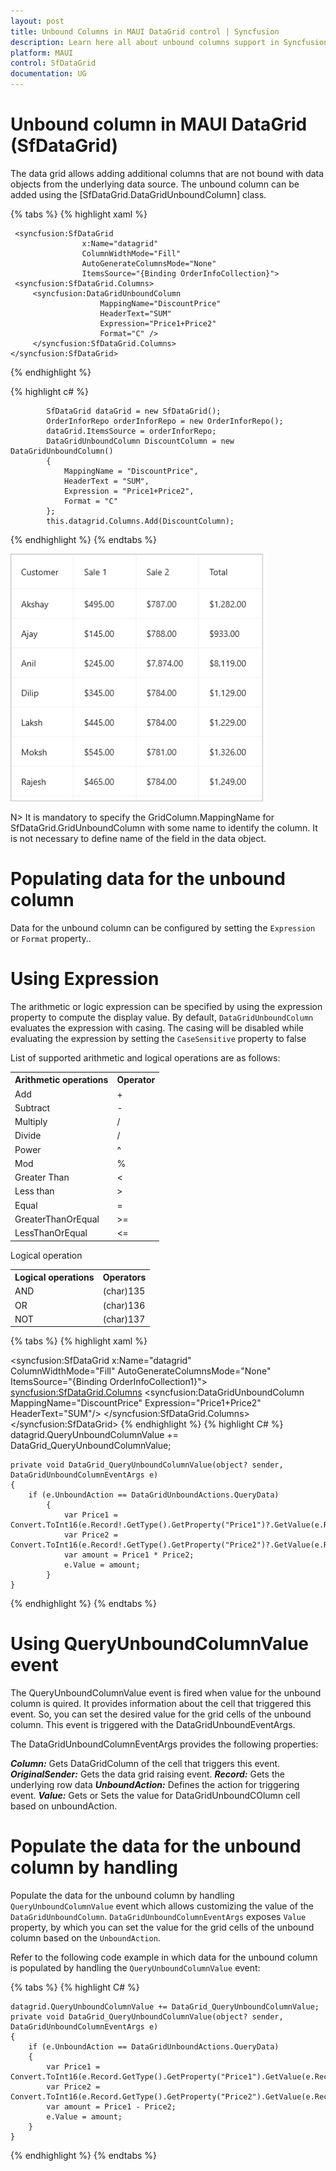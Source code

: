 ```yaml
---
layout: post
title: Unbound Columns in MAUI DataGrid control | Syncfusion
description: Learn here all about unbound columns support in Syncfusion MAUI DataGrid (SfDataGrid) control and more about it.
platform: MAUI
control: SfDataGrid
documentation: UG
---
```


# Unbound column in MAUI DataGrid (SfDataGrid)

The data grid allows adding additional columns that are not bound with data objects from the underlying data source. The unbound column can be added using the [SfDataGrid.DataGridUnboundColumn] class.

{% tabs %}
{% highlight xaml %}

     <syncfusion:SfDataGrid 
                    x:Name="datagrid"    
                    ColumnWidthMode="Fill"
                    AutoGenerateColumnsMode="None"
                    ItemsSource="{Binding OrderInfoCollection}">
     <syncfusion:SfDataGrid.Columns>
         <syncfusion:DataGridUnboundColumn 
                        MappingName="DiscountPrice"
                        HeaderText="SUM"
                        Expression="Price1+Price2"
                        Format="C" />
         </syncfusion:SfDataGrid.Columns>
    </syncfusion:SfDataGrid>

{% endhighlight %}

{% highlight c# %}

            SfDataGrid dataGrid = new SfDataGrid();
            OrderInforRepo orderInforRepo = new OrderInforRepo();
            dataGrid.ItemsSource = orderInforRepo;
            DataGridUnboundColumn DiscountColumn = new DataGridUnboundColumn()
            {
                MappingName = "DiscountPrice",
                HeaderText = "SUM",
                Expression = "Price1+Price2",
                Format = "C"
            };
            this.datagrid.Columns.Add(DiscountColumn);
            

{% endhighlight %}
{% endtabs %}


<img alt="" src="Images\unbound-column\maui-datagrid-sample-example.png" width="404" Height = "396" />

N> It is mandatory to specify the GridColumn.MappingName for SfDataGrid.GridUnboundColumn with some name to identify the column. It is not necessary to define name of the field in the data object.

# Populating data for the unbound column
Data for the unbound column can be configured by setting the `Expression` or `Format` property..

# Using Expression
The arithmetic or logic expression can be specified by using the expression property to compute the display value. By default, `DataGridUnboundColumn` evaluates the expression with casing. The casing will be disabled while evaluating the expression by setting the `CaseSensitive` property to false

List of supported arithmetic and logical operations are as follows:

<table>
<tr>
<th> Arithmetic operations </th>
<th> Operator </th>
</tr>
<tr>
<td> Add</td>
<td> + </td>
</tr>
<tr>
<td> Subtract</td>
<td> - </td>
</tr>
<tr>
<td> Multiply</td>
<td> / </td>
</tr>
<tr>
<td> Divide </td>
<td> / </td>
</tr>
<tr>
<td> Power</td>
<td> ^ </td>
</tr>
<tr>
<td> Mod</td>
<td> % </td>
</tr>
<tr>
<td> Greater Than</td>
<td> < </td>
</tr>
<tr>
<td> Less than</td>
<td> > </td>
</tr>
<tr>
<td> Equal</td>
<td> = </td>
</tr>
<tr>
<td> GreaterThanOrEqual</td>
<td> >= </td>
</tr>
<tr>
<td> LessThanOrEqual </td>
<td> <= </td>
</tr>
</table>

Logical operation

<table>
<tr>
<th> Logical operations </th>
<th> Operators </th>
</tr>
<tr>
<td> AND </td>
<td> (char)135 </td>
</tr>
<tr>
<td> OR  </td>
<td> (char)136 </td>
</tr>
<tr>
<td> NOT </td>
<td> (char)137 </td>
</tr>
<tr>
</table>

{% tabs %}
{% highlight xaml %}

 <syncfusion:SfDataGrid x:Name="datagrid"    
                  ColumnWidthMode="Fill"
                  AutoGenerateColumnsMode="None"
                  ItemsSource="{Binding OrderInfoCollection1}">
     <syncfusion:SfDataGrid.Columns>
         <syncfusion:DataGridUnboundColumn 
                            MappingName="DiscountPrice"
                            Expression="Price1+Price2"
                            HeaderText="SUM"/>
     </syncfusion:SfDataGrid.Columns>
 </syncfusion:SfDataGrid>
{% endhighlight %}
{% highlight C# %}
    datagrid.QueryUnboundColumnValue += DataGrid_QueryUnboundColumnValue;
    
    private void DataGrid_QueryUnboundColumnValue(object? sender, DataGridUnboundColumnEventArgs e)
    {
        if (e.UnboundAction == DataGridUnboundActions.QueryData)
            {
                var Price1 = Convert.ToInt16(e.Record!.GetType().GetProperty("Price1")?.GetValue(e.Record));
                var Price2 = Convert.ToInt16(e.Record!.GetType().GetProperty("Price2")?.GetValue(e.Record));
                var amount = Price1 * Price2;
                e.Value = amount;
            }
    }
{% endhighlight %}
{% endtabs %}

# Using QueryUnboundColumnValue event

The QueryUnboundColumnValue event is fired when value for the unbound column is quired. It provides information about the cell that triggered this event. So, you can set the desired value for the grid cells of the unbound column. This event is triggered with the DataGridUnboundEventArgs.

The DataGridUnboundColumnEventArgs provides the following properties:

***Column:*** Gets DataGridColumn of the cell that triggers this event.
***OriginalSender:*** Gets the data grid raising event.
***Record:*** Gets the underlying row data
***UnboundAction:*** Defines the action for triggering event.
***Value:*** Gets or Sets the value for DataGridUnboundCOlumn cell based on unboundAction.

# Populate the data for the unbound column by handling

Populate the data for the unbound column by handling `QueryUnboundColumnValue` event which allows customizing the value of the `DataGridUnboundColumn`. `DataGridUnboundColumnEventArgs` exposes `Value` property, by which you can set the value for the grid cells of the unbound column based on the `UnboundAction`.

Refer to the following code example in which data for the unbound column is populated by handling the `QueryUnboundColumnValue` event:

{% tabs %}
{% highlight C# %}

    datagrid.QueryUnboundColumnValue += DataGrid_QueryUnboundColumnValue;
    private void DataGrid_QueryUnboundColumnValue(object? sender, DataGridUnboundColumnEventArgs e)
    {
        if (e.UnboundAction == DataGridUnboundActions.QueryData)
        {
            var Price1 = Convert.ToInt16(e.Record.GetType().GetProperty("Price1").GetValue(e.Record));
            var Price2 = Convert.ToInt16(e.Record.GetType().GetProperty("Price2").GetValue(e.Record));
            var amount = Price1 - Price2;
            e.Value = amount;
        }
    }
  
{% endhighlight %}
{% endtabs %}